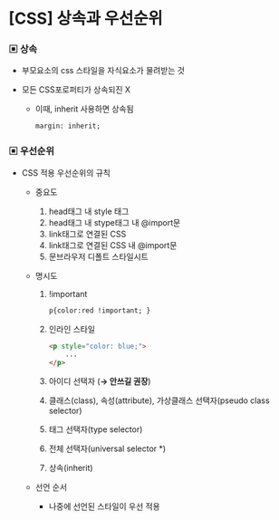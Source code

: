 # [CSS] 상속과 우선순위



### ▣ 상속

* 부모요소의 css 스타일을 자식요소가 물려받는 것

* 모든 CSS포로퍼티가 상속되진 X

  * 이때, inherit 사용하면 상속됨

    ```html
    margin: inherit;
    ```

    

### ▣ 우선순위

* CSS 적용 우선순위의 규칙

  * 중요도
    1. head태그 내 style 태그
    2. head태그 내 stype태그 내 @import문
    3. link태그로 연결된 CSS
    4. link태그로 연결된 CSS 내 @import문
    5. 문브라우저 디폴트 스타일시트

  * 명시도

    1. !important

       ```html
       p{color:red !important; }
       ```

    2. 인라인 스타일

       ```html
       <p style="color: blue;">
           ...
       </p>
       ```

    3. 아이디 선택자 (**→ 안쓰길 권장**)

    4. 클래스(class), 속성(attribute), 가상클래스 선택자(pseudo class selector)

    5. 태그 선택자(type selector)

    6. 전체 선택자(universal selector *)

    7. 상속(inherit)

  * 선언 순서
    * 나중에 선언된 스타일이 우선 적용